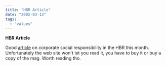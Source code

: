 ```yaml
---
title: "HBR Article"
date: "2002-03-13"
tags: 
  - "values"
---
```


**HBR Article**

Good [article](http://www.hbsp.harvard.edu/products/hbr/mar02/R0203E.html) on corporate social responsibility in the HBR this month. Unfortunately the web site won't let you read it, you have to buy it or buy a copy of the mag. Worth reading tho.

